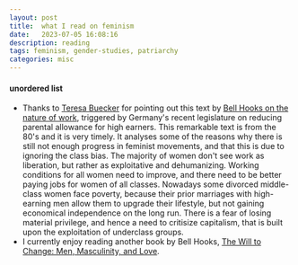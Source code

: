 ```yaml
---
layout: post
title:  what I read on feminism
date:   2023-07-05 16:08:16
description: reading
tags: feminism, gender-studies, patriarchy
categories: misc
---
```



#### unordered list
<ul>
    <li>Thanks to <a href=https://www.instagram.com/fraeulein_tessa/>Teresa Buecker</a> for pointing out this text by <a href="https://drive.google.com/file/d/1ntzxq0e9yT1_Ni5KBdyIiByIVfhavIW_/view?usp=sharing">Bell Hooks on the nature of work</a>, triggered by Germany's recent legislature on reducing parental allowance for high earners. This remarkable text is from the 80's and it is very timely. It analyses some of the reasons why there is still not enough progress in feminist movements, and that this is due to ignoring the class bias. The majority of women don't see work as liberation, but rather as exploitative and dehumanizing. Working conditions for all women need to improve, and there need to be better paying jobs for women of all classes. Nowadays some divorced middle-class women face poverty, because their prior marriages with high-earning men allow them to upgrade their lifestyle, but not gaining economical independence on the long run. There is a fear of losing material privilege, and hence a need to critisize capitalism, that is built upon the exploitation of underclass groups.</li>
    <li>I currently enjoy reading another book by Bell Hooks, <a href=https://bellhooksbooks.com/product/the-will-to-change/>The Will to Change: Men, Masculinity, and Love</a>. </li>
</ul>


